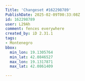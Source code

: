 ```yaml
---
Title: 'Changeset #162298789'
PublishDate: 2025-02-09T00:33:08Z
id: 162298789
user: L29Ah
comment: fences everywhere
created_by: iD 2.31.1
tags:
- Montenegro
bbox:
  min_lon: 19.1305764
  min_lat: 42.0846527
  max_lon: 19.1317871
  max_lat: 42.0861409

---
```

